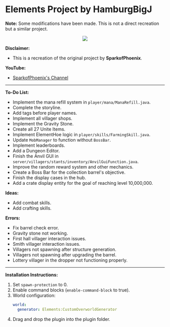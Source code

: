 # Elements Project by HamburgBigJ

**Note:** Some modifications have been made. This is not a direct recreation but a similar project.

<p align="center">
    <a href="https://www.codefactor.io/repository/github/hamburgbigj/elements/overview/master" alt="CodeFactor Score">
        <img src="https://www.codefactor.io/repository/github/hamburgbigj/elements/badge/master"/>
    </a>
</p>

**Disclaimer:**
- This is a recreation of the original project by **SparkofPhoenix**.

**YouTube:**
- [SparkofPhoenix's Channel](https://www.youtube.com/@SparkofPhoenix)

---

**To-Do List:**
- Implement the mana refill system in `player/mana/ManaRefill.java`.
- Complete the storyline.
- Add tags before player names.
- Implement all villager shops.
- Implement the Gravity Stone.
- Create all 27 Unite Items.
- Implement ElementHoe logic in `player/skills/FarmingSkill.java`.
- Update `MobManager` to function without `BossBar`.
- Implement leaderboards.
- Add a Dungeon Editor.
- Finish the Anvil GUI in `server/villagers/stants/inventory/AnvilGuiFunction.java`.
- Improve the random reward system and other mechanics.
- Create a Boss Bar for the collection barrel's objective.
- Finish the display cases in the hub.
- Add a crate display entity for the goal of reaching level 10,000,000.

**Ideas:**
- Add combat skills.
- Add crafting skills.

**Errors:**
- Fix barrel check error.
- Gravity stone not working.
- First hall villager interaction issues.
- Smith villager interaction issues.
- Villagers not spawning after structure generation.
- Villagers not spawning after upgrading the barrel.
- Lottery villager in the dropper not functioning properly.

---

**Installation Instructions:**
1. Set `spawn-protection` to 0.
2. Enable command blocks (`enable-command-block` to true).
3. World configuration:
   ```yaml
   world:
     generator: Elements:CustomOverworldGenerator
   ```
4. Drag and drop the plugin into the plugin folder.